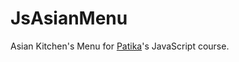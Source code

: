 # JsAsianMenu
Asian Kitchen's Menu for <a href="http://www.patika.dev">Patika</a>'s JavaScript course.
